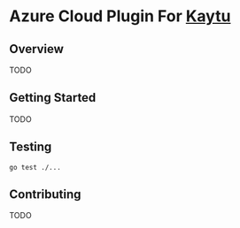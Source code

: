 # Azure Cloud Plugin For [Kaytu](https://github.com/kaytu-io/kaytu)

## Overview

TODO

## Getting Started

TODO

## Testing

```golang
go test ./...
```

## Contributing

TODO
